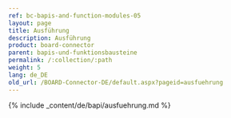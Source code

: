 ```yaml
---
ref: bc-bapis-and-function-modules-05
layout: page
title: Ausführung
description: Ausführung
product: board-connector
parent: bapis-und-funktionsbausteine
permalink: /:collection/:path
weight: 5
lang: de_DE
old_url: /BOARD-Connector-DE/default.aspx?pageid=ausfuehrung
---
```

{% include _content/de/bapi/ausfuehrung.md %}
